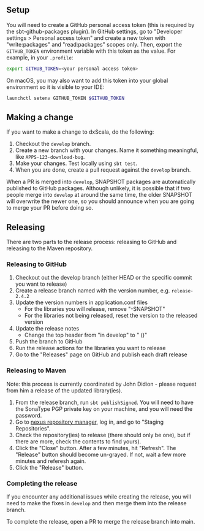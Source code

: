 ## Setup

You will need to create a GitHub personal access token (this is required by the sbt-github-packages plugin). In GitHub settings, go to "Developer settings > Personal access token" and create a new token with "write:packages" and "read:packages" scopes only. Then, export the `GITHUB_TOKEN` environment variable with this token as the value. For example, in your `.profile`:

```bash
export GITHUB_TOKEN=<your personal access token>
```

On macOS, you may also want to add this token into your global environment so it is visible to your IDE:

```bash
launchctl setenv GITHUB_TOKEN $GITHUB_TOKEN
```

## Making a change

If you want to make a change to dxScala, do the following:

1. Checkout the `develop` branch.
2. Create a new branch with your changes. Name it something meaningful, like `APPS-123-download-bug`.
3. Make your changes. Test locally using `sbt test`.
4. When you are done, create a pull request against the `develop` branch.

When a PR is merged into `develop`, SNAPSHOT packages are automatically published to GitHub packages. Although unlikely, it is possible that if two people merge into `develop` at around the same time, the older SNAPSHOT will overwrite the newer one, so you should announce when you are going to merge your PR before doing so.

## Releasing

There are two parts to the release process: releasing to GitHub and releasing to the Maven repository.

### Releasing to GitHub

1. Checkout out the develop branch (either HEAD or the specific commit you want to release)
2. Create a release branch named with the version number, e.g. `release-2.4.2`
3. Update the version numbers in application.conf files
    - For the libraries you will release, remove "-SNAPSHOT"
    - For the libraries not being released, reset the version to the released version
4. Update the release notes
    - Change the top header from "in develop" to "<version> (<date>)"
5. Push the branch to GitHub
6. Run the release actions for the libraries you want to release
7. Go to the "Releases" page on GitHub and publish each draft release

### Releasing to Maven

Note: this process is currently coordinated by John Didion - please request from him a release of the updated library(ies).

1. From the release branch, run `sbt publishSigned`. You will need to have the SonaType PGP private key on your machine, and you will need the password.
2. Go to [nexus repository manager](https://oss.sonatype.org/#stagingRepositories), log in, and go to "Staging Repositories".
3. Check the repository(ies) to release (there should only be one), but if there are more, check the contents to find yours).
4. Click the "Close" button. After a few minutes, hit "Refresh". The "Release" button should become un-grayed. If not, wait a few more minutes and referesh again.
5. Click the "Release" button.

### Completing the release

If you encounter any additional issues while creating the release, you will need to make the fixes in `develop` and then merge them into the release branch.

To complete the release, open a PR to merge the release branch into main. 